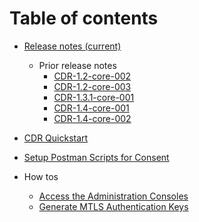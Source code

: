 # Table of contents
* [Release notes (current)](docs/relnotes_CDR-1.4-core-003.md)
  * Prior release notes
    * [CDR-1.2-core-002](docs/relnotes_CDR-1.2-core-002.md)
    * [CDR-1.2-core-003](docs/relnotes_CDR-1.2-core-003.md)
    * [CDR-1.3.1-core-001](docs/relnotes_CDR-1.3.1-core-001.md)
    * [CDR-1.4-core-001](docs/relnotes_CDR-1.4-core-001.md)
    * [CDR-1.4-core-002](docs/relnotes_CDR-1.4-core-002.md)
    
* [CDR Quickstart](docs/quickstart.md)
* [Setup Postman Scripts for Consent](docs/postman.md)
* How tos
    * [Access the Administration Consoles](docs/howto_adminconsoles.md)
    * [Generate MTLS Authentication Keys](docs/howto_generatecerts.md)

